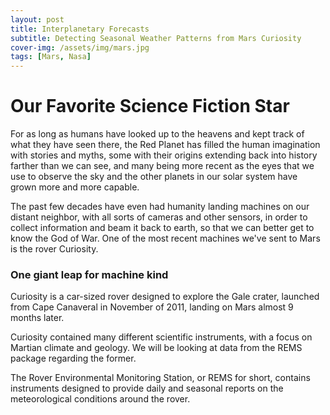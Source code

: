 ```yaml
---
layout: post
title: Interplanetary Forecasts
subtitle: Detecting Seasonal Weather Patterns from Mars Curiosity
cover-img: /assets/img/mars.jpg
tags: [Mars, Nasa]
---
```


# Our Favorite Science Fiction Star

For as long as humans have looked up to the heavens and kept track of what they have seen there, the Red Planet has filled the human imagination with stories and myths, some with their origins extending back into history farther than we can see, and many being more recent as the eyes that we use to observe the sky and the other planets in our solar system have grown more and more capable.  

The past few decades have even had humanity landing machines on our distant neighbor, with all sorts of cameras and other sensors, in order to collect information and beam it back to earth, so that we can better get to know the God of War.  One of the most recent machines we've sent to Mars is the rover Curiosity.  

### One giant leap for machine kind

Curiosity is a car-sized rover designed to explore the Gale crater, launched from Cape Canaveral in November of 2011, landing on Mars almost 9 months later.  

Curiosity contained many different scientific instruments, with a focus on Martian climate and geology.  We will be looking at data from the REMS package regarding the former.  

The Rover Environmental Monitoring Station, or REMS for short, contains instruments designed to provide daily and seasonal reports on the meteorological conditions around the rover.  
